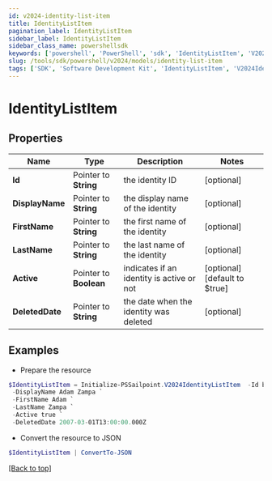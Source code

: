 ```yaml
---
id: v2024-identity-list-item
title: IdentityListItem
pagination_label: IdentityListItem
sidebar_label: IdentityListItem
sidebar_class_name: powershellsdk
keywords: ['powershell', 'PowerShell', 'sdk', 'IdentityListItem', 'V2024IdentityListItem'] 
slug: /tools/sdk/powershell/v2024/models/identity-list-item
tags: ['SDK', 'Software Development Kit', 'IdentityListItem', 'V2024IdentityListItem']
---
```



# IdentityListItem

## Properties

Name | Type | Description | Notes
------------ | ------------- | ------------- | -------------
**Id** |  Pointer to **String** | the identity ID | [optional] 
**DisplayName** |  Pointer to **String** | the display name of the identity | [optional] 
**FirstName** |  Pointer to **String** | the first name of the identity | [optional] 
**LastName** |  Pointer to **String** | the last name of the identity | [optional] 
**Active** |  Pointer to **Boolean** | indicates if an identity is active or not | [optional] [default to $true]
**DeletedDate** |  Pointer to **String** | the date when the identity was deleted | [optional] 

## Examples

- Prepare the resource
```powershell
$IdentityListItem = Initialize-PSSailpoint.V2024IdentityListItem  -Id bc693f07e7b645539626c25954c58554 `
 -DisplayName Adam Zampa `
 -FirstName Adam `
 -LastName Zampa `
 -Active true `
 -DeletedDate 2007-03-01T13:00:00.000Z
```

- Convert the resource to JSON
```powershell
$IdentityListItem | ConvertTo-JSON
```


[[Back to top]](#) 

